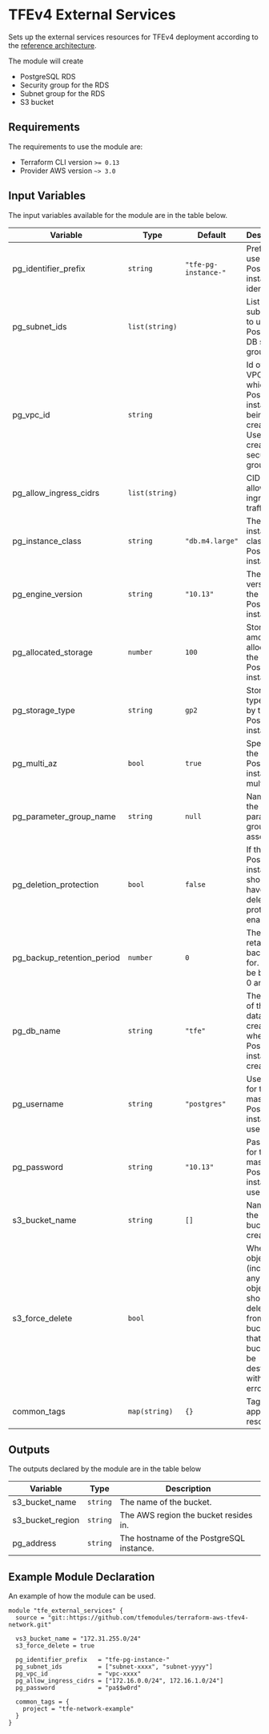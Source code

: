 # TFEv4 External Services


Sets up the external services resources for TFEv4 deployment according to the [reference architecture](https://www.terraform.io/docs/enterprise/before-installing/reference-architecture/aws.html#infrastructure-diagram).

The module will create

* PostgreSQL RDS
* Security group for the RDS
* Subnet group for the RDS
* S3 bucket

## Requirements

The requirements to use the module are:

* Terraform CLI version `>= 0.13`
* Provider AWS version `~> 3.0`

## Input Variables

The input variables available for the module are in the table below.

| Variable | Type | Default | Description |
|----------|------|---------|-------------|
| pg_identifier_prefix | `string` | `"tfe-pg-instance-"` | Prefix to use for the PostgreSQL instance identifier. |
| pg_subnet_ids | `list(string)` | | List of AWS subnet ids to use for PostgreSQL DB subnet group. |
| pg_vpc_id | `string` | | Id of the VPC in which the PostgreSQL instance is being created. Used to create the security group. |
| pg_allow_ingress_cidrs | `list(string)` | | CIDRs to allow ingress traffic from. |
| pg_instance_class | `string` | `"db.m4.large"` | The instance class of the PostgreSQL instance. |
| pg_engine_version | `string` | `"10.13"` | The engine version of the PostgreSQL instance. |
| pg_allocated_storage | `number` | `100` | Storage amount to allocate for the PostgreSQL instance. |
| pg_storage_type | `string` | `gp2` | Storage type used by the PostgreSQL instance. |
| pg_multi_az | `bool` | `true` | Specifies if the PostgreSQL instance is multi-AZ. |
| pg_parameter_group_name | `string` | `null` | Name of the DB parameter group to associate. |
| pg_deletion_protection | `bool` | `false` | If the PostgreSQL instance should have deletion protection enabled. |
| pg_backup_retention_period | `number` | `0` | The days to retain backups for. Must be between 0 and 35. |
| pg_db_name | `string` | `"tfe"` | The name of the database to create when the PostgreSQL instance is created. |
| pg_username | `string` | `"postgres"` | Username for the master PostgreSQL instance user. |
| pg_password | `string` | `"10.13"` | Password for the master PostgreSQL instance user. |
| s3_bucket_name | `string` | `[]` | Name of the s3 bucket to create. |
| s3_force_delete | `bool` | | Whether all objects (including any locked objects) should be deleted from the bucket so that the bucket can be destroyed without error. |
| common_tags | `map(string)` | `{}` | Tags to apply to all resources. |

## Outputs

The outputs declared by the module are in the table below

| Variable | Type | Description |
|----------|------|-------------|
| s3_bucket_name | `string` | The name of the bucket. |
| s3_bucket_region | `string` | The AWS region the bucket resides in. |
| pg_address | `string` | The hostname of the PostgreSQL instance. |

## Example Module Declaration

An example of how the module can be used.

```hcl
module "tfe_external_services" {
  source = "git::https://github.com/tfemodules/terraform-aws-tfev4-network.git"

  vs3_bucket_name = "172.31.255.0/24"
  s3_force_delete = true

  pg_identifier_prefix   = "tfe-pg-instance-"
  pg_subnet_ids          = ["subnet-xxxx", "subnet-yyyy"]
  pg_vpc_id              = "vpc-xxxx"
  pg_allow_ingress_cidrs = ["172.16.0.0/24", 172.16.1.0/24"]
  pg_password            = "pa$$w0rd"

  common_tags = {
    project = "tfe-network-example"
  }
}
```
